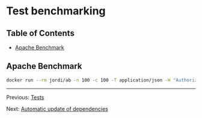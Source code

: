 # Test benchmarking

## Table of Contents <!-- omit in toc -->

- [Apache Benchmark](#apache-benchmark)

## Apache Benchmark

```bash
docker run --rm jordi/ab -n 100 -c 100 -T application/json -H "Authorization: Bearer USER_TOKEN" -v 2 http://<server_ip>:3001/api/v1/users
```

---

Previous: [Tests](tests.md)

Next: [Automatic update of dependencies](automatic-update-dependencies.md)
